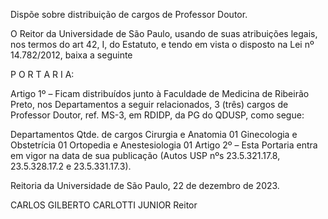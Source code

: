 Dispõe sobre distribuição de cargos de Professor Doutor.

O Reitor da Universidade de São Paulo, usando de suas atribuições legais, nos termos do art 42, I, do Estatuto, e tendo em vista o disposto na Lei nº 14.782/2012, baixa a seguinte

P O R T A R I A:

Artigo 1º – Ficam distribuídos junto à Faculdade de Medicina de Ribeirão Preto, nos Departamentos a seguir relacionados, 3 (três) cargos de Professor Doutor, ref. MS-3, em RDIDP, da PG do QDUSP, como segue:

Departamentos	Qtde. de cargos
Cirurgia e Anatomia	01
Ginecologia e Obstetrícia	01
Ortopedia e Anestesiologia	01
Artigo 2º  – Esta Portaria entra em vigor na data de sua publicação (Autos USP nºs 23.5.321.17.8, 23.5.328.17.2 e 23.5.331.17.3).

Reitoria da Universidade de São Paulo, 22 de dezembro de 2023.

CARLOS GILBERTO CARLOTTI JUNIOR
Reitor